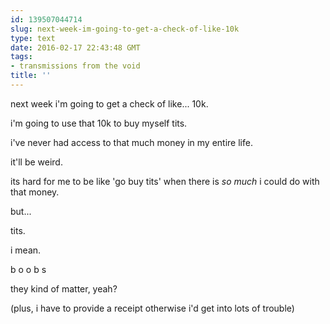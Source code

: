 ```yaml
---
id: 139507044714
slug: next-week-im-going-to-get-a-check-of-like-10k
type: text
date: 2016-02-17 22:43:48 GMT
tags:
- transmissions from the void
title: ''
---
```


next week i'm going to get a check of like... 10k.

i'm going to use that 10k to buy myself tits.

i've never had access to that much money in my entire life.

it'll be weird.

its hard for me to be like 'go buy tits' when there is *so much* i could do with that money.

but...

tits. 

i mean.

b o o b s

they kind of matter, yeah?

(plus, i have to provide a receipt otherwise i'd get into lots of trouble)